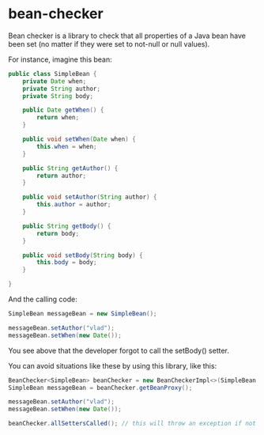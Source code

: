# bean-checker

Bean checker is a library to check that all properties of a Java bean have been set (no matter if they were set to not-null or null values).

For instance, imagine this bean:

```java
public class SimpleBean {
	private Date when;
	private String author;
	private String body;

	public Date getWhen() {
		return when;
	}

	public void setWhen(Date when) {
		this.when = when;
	}

	public String getAuthor() {
		return author;
	}

	public void setAuthor(String author) {
		this.author = author;
	}

	public String getBody() {
		return body;
	}

	public void setBody(String body) {
		this.body = body;
	}

}
```


And the calling code:


```java
SimpleBean messageBean = new SimpleBean();

messageBean.setAuthor("vlad");
messageBean.setWhen(new Date());
```

You see above that the developer forgot to call the setBody() setter.

You can avoid situations like these by using this library, like this:


```java
BeanChecker<SimpleBean> beanChecker = new BeanCheckerImpl<>(SimpleBean.class);
SimpleBean messageBean = beanChecker.getBeanProxy();

messageBean.setAuthor("vlad");
messageBean.setWhen(new Date());

beanChecker.allSettersCalled(); // this will throw an exception if not all setters were called
```
